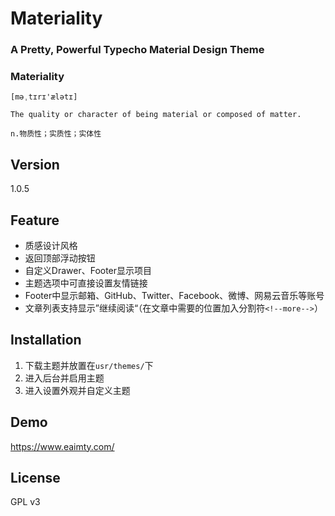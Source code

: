 # Materiality

### A Pretty, Powerful Typecho Material Design Theme

### Materiality
`[məˌtɪrɪ'ælətɪ]`

`The quality or character of being material or composed of matter.`

`n.物质性；实质性；实体性`

## Version
1.0.5

## Feature
- 质感设计风格
- 返回顶部浮动按钮
- 自定义Drawer、Footer显示项目
- 主题选项中可直接设置友情链接
- Footer中显示邮箱、GitHub、Twitter、Facebook、微博、网易云音乐等账号
- 文章列表支持显示”继续阅读“（在文章中需要的位置加入分割符`<!--more-->`）

## Installation
1. 下载主题并放置在`usr/themes/`下
2. 进入后台并启用主题
3. 进入设置外观并自定义主题

## Demo
https://www.eaimty.com/

## License
GPL v3
